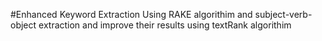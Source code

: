 #Enhanced Keyword Extraction
Using RAKE algorithim and subject-verb-object extraction and improve their results using textRank algorithim
